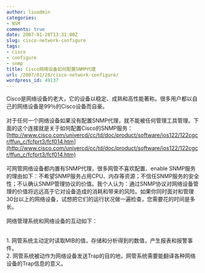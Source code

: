 ```yaml
---
author: liuadmin
categories:
- NSM
comments: true
date: 2007-01-28T13:31:00Z
slug: cisco-network-configure
tags:
- cisco
- configure
- snmp
title: Cisco网络设备如何配置SNMP代理
url: /2007/01/28/cisco-network-configure/
wordpress_id: 49137
---
```


Cisco是网络设备的老大，它的设备以稳定、成熟和高性能著称。很多用户都以自己的网络设备是99％的Cisco设备而自豪。<br /><br />对于任何一个网络设备如果没有配置SNMP代理，就不能被任何管理工具管理。下面的这个连接就是关于如何配置Cisco的SNMP服务：[http://www.cisco.com/univercd/cc/td/doc/product/software/ios122/122cgcr/ffun_c/fcfprt3/fcf014.htm](http://www.cisco.com/univercd/cc/td/doc/product/software/ios122/122cgcr/ffun_c/fcfprt3/fcf014.htm)<br /><br />可网管网络设备都内置有SNMP代理，很多网管不喜欢配置、enable SNMP服务的理由如下：不希望SNMP服务占用CPU、内存等资源；不信任SNMP服务的安全性；不认确认SNMP管理协议的价值。我个人认为：通过SNMP协议对网络设备管理的价值将远远高于它对设备造成的消耗和带来的风险。如果你同时面对和管理30台以上的网络设备，试想把它们的运行状况做一遍检查，您需要花的时间是多长。<br /><br />网络管理系统和网络设备的互动如下：<br />

<br />	
  1. 网管系统主动定时读取MIB的值，存储和分析得到的数值，产生报表和报警事件。
<br />	
  2. 网管系统被动作为网络设备发送Trap的目的地，网管系统需要能翻译各种网络设备的Trap信息的意义。
<br />


